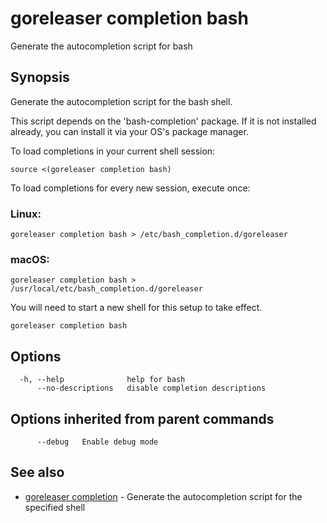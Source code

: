 # goreleaser completion bash

Generate the autocompletion script for bash

## Synopsis

Generate the autocompletion script for the bash shell.

This script depends on the 'bash-completion' package.
If it is not installed already, you can install it via your OS's package manager.

To load completions in your current shell session:

	source <(goreleaser completion bash)

To load completions for every new session, execute once:

### Linux:

	goreleaser completion bash > /etc/bash_completion.d/goreleaser

### macOS:

	goreleaser completion bash > /usr/local/etc/bash_completion.d/goreleaser

You will need to start a new shell for this setup to take effect.


```
goreleaser completion bash
```

## Options

```
  -h, --help              help for bash
      --no-descriptions   disable completion descriptions
```

## Options inherited from parent commands

```
      --debug   Enable debug mode
```

## See also

* [goreleaser completion](/cmd/goreleaser_completion/)	 - Generate the autocompletion script for the specified shell

